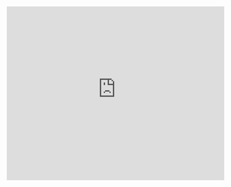 <center><IFRAME name=sintonia src=http://www.arquivocristao.com.br/canal16 width=500 height=400 frameborder=0 scrolling=no>
</IFRAME>
